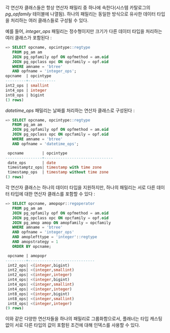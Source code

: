 각 연산자 클래스들은 항상 연산자 패밀리 중 하나에 속한다(시스템 카탈로그의 *pg_opfamily* 테이블에 나열됨). 하나의 패밀리는 동일한 방식으로 유사한 데이터 타입을 처리하는 여러 클래스들로 구성될 수 있다.

예를 들어, *integer_ops* 패밀리는 정수형이지만 크기가 다른 데이터 타입을 처리하는 여러 클래스가 포함된다 : 

```sql
=> SELECT opcname, opcintype::regtype
   FROM pg_am am
   JOIN pg_opfamily opf ON opfmethod = am.oid
   JOIN pg_opclass opc ON opcfamily = opf.oid
   WHERE amname = 'btree'
   AND opfname = 'integer_ops';
opcname  | opcintype
---------+------------
int2_ops | smallint
int4_ops | integer
int8_ops | bigint
(3 rows)
```

*datetime_ops* 패밀리는 날짜를 처리하는 연산자 클래스로 구성된다 : 

```sql
=> SELECT opcname, opcintype::regtype
   FROM pg_am am
   JOIN pg_opfamily opf ON opfmethod = am.oid
   JOIN pg_opclass opc ON opcfamily = opf.oid
   WHERE amname = 'btree'
   AND opfname = 'datetime_ops';

 opcname        | opcintype                   
----------------+------------------------------
 date_ops       | date                        
 timestamptz_ops| timestamp with time zone    
 timestamp_ops  | timestamp without time zone 
(3 rows)
```

각 연산자 클래스는 하나의 데이터 타입을 지원하지만, 하나의 패밀리는 서로 다른 데이터 타입에 대한 연산자 클래스를 포함할 수 있다 : 

```sql
=> SELECT opcname, amopopr::regoperator
   FROM pg_am am
   JOIN pg_opfamily opf ON opfmethod = am.oid
   JOIN pg_opclass opc ON opcfamily = opf.oid
   JOIN pg_amop amop ON amopfamily = opcfamily
   WHERE amname = 'btree'
   AND opfname = 'integer_ops'
   AND amoplefttype = 'integer'::regtype
   AND amopstrategy = 1
   ORDER BY opcname;

 opcname | amopopr
---------+-----------------------------
 int2_ops| <(integer,bigint)
 int2_ops| <(integer,smallint)
 int2_ops| <(integer,integer)
 int4_ops| <(integer,bigint)
 int4_ops| <(integer,smallint)
 int4_ops| <(integer,integer)
 int8_ops| <(integer,bigint)
 int8_ops| <(integer,smallint)
 int8_ops| <(integer,integer)
(9 rows)
```

이와 같은 다양한 연산자들을 하나의 패밀리로 그룹화함으로서, 플래너는 타입 캐스팅 없이 서로 다른 타입의 값이 포함된 조건에 대해 인덱스를 사용할 수 있다.


